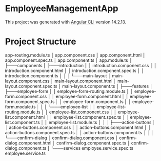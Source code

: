 # EmployeeManagementApp

This project was generated with [Angular CLI](https://github.com/angular/angular-cli) version 14.2.13.

# Project Structure

app-routing.module.ts
│   app.component.css
│   app.component.html
│   app.component.spec.ts
│   app.component.ts
│   app.module.ts
│
├───components
│   ├───introduction
│   │       introduction.component.css
│   │       introduction.component.html
│   │       introduction.component.spec.ts
│   │       introduction.component.ts
│   │
│   └───main-layout
│           main-layout.component.css
│           main-layout.component.html
│           main-layout.component.spec.ts
│           main-layout.component.ts
│
├───features
│   ├───employee-form
│   │       employee-form-routing.module.ts
│   │       employee-form.component.css
│   │       employee-form.component.html
│   │       employee-form.component.spec.ts
│   │       employee-form.component.ts
│   │       employee-form.module.ts
│   │
│   └───employee-list
│       │   employee-list-routing.module.ts
│       │   employee-list.component.css
│       │   employee-list.component.html
│       │   employee-list.component.spec.ts
│       │   employee-list.component.ts
│       │   employee-list.module.ts
│       │
│       ├───action-buttons
│       │       action-buttons.component.css
│       │       action-buttons.component.html
│       │       action-buttons.component.spec.ts
│       │       action-buttons.component.ts
│       │
│       └───confirm-dialog
│               confirm-dialog.component.css
│               confirm-dialog.component.html
│               confirm-dialog.component.spec.ts
│               confirm-dialog.component.ts
│
└───services
employee.service.spec.ts
employee.service.ts
